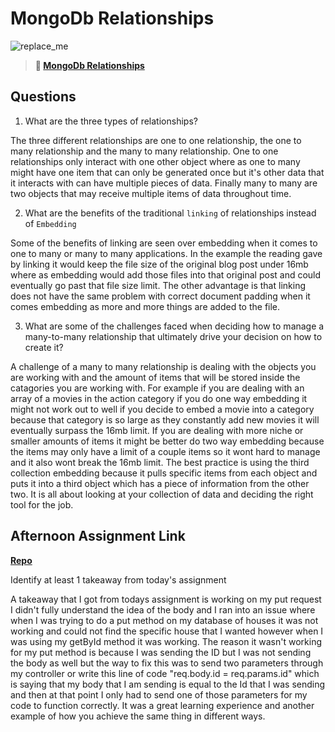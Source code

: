 # MongoDb Relationships

![replace_me](https://codeworks.blob.core.windows.net/public/assets/img/illustrations/placeholder.svg)

> **📖 [MongoDb Relationships](https://codeworksacademy.com/fs-student-guide/resources/wk5/02-Relationships)**

## Questions

1. What are the three types of relationships?

The three different relationships are one to one relationship, the one to many relationship and the many to many relationship. One to one relationships only interact with one other object where as one to many might have one item that can only be generated once but it's other data that it interacts with can have multiple pieces of data. Finally many to many are two objects that may receive multiple items of data throughout time.

2. What are the benefits of the traditional `linking` of relationships instead of `Embedding`

Some of the benefits of linking are seen over embedding when it comes to one to many or many to many applications. In the example the reading gave by linking it would keep the file size of the original blog post under 16mb where as embedding would add those files into that original post and could eventually go past that file size limit. The other advantage is that linking does not have the same problem with correct document padding when it comes embedding as more and more things are added to the file.

3. What are some of the challenges faced when deciding how to manage a many-to-many relationship that ultimately drive your decision on how to create it?

A challenge of a many to many relationship is dealing with the objects you are working with and the amount of items that will be stored inside the catagories you are working with. For example if you are dealing with an array of a movies in the action category if you do one way embedding it might not work out to well if you decide to embed a movie into a category because that category is so large as they constantly add new movies it will eventually surpass the 16mb limit. If you are dealing with more niche or smaller amounts of items it might be better do two way embedding because the items may only have a limit of a couple items so it wont hard to manage and it also wont break the 16mb limit. The best practice is using the third collection embedding because it pulls specific items from each object and puts it into a third object which has a piece of information from the other two. It is all about looking at your collection of data and deciding the right tool for the job.

## Afternoon Assignment Link

**[Repo](https://github.com/TylerRice27/late-spring22-gregslist-api)**

Identify at least 1 takeaway from today's assignment

A takeaway that I got from todays assignment is working on my put request I didn't fully understand the idea of the body and I ran into an issue where when I was trying to do a put method on my database of houses it was not working and could not find the specific house that I wanted however when I was using my getById method it was working. The reason it wasn't working for my put method is because I was sending the ID but I was not sending the body as well but the way to fix this was to send two parameters through my controller or write this line of code "req.body.id = req.params.id" which is saying that my body that I am sending is equal to the Id that I was sending and then at that point I only had to send one of those parameters for my code to function correctly. It was a great learning experience and another example of how you achieve the same thing in different ways.
